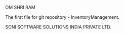 OM SHRI RAM

The first file for git repository - InventoryManagement.

SONI SOFTWARE SOLUTIONS INDIA PRIVATE LTD.
